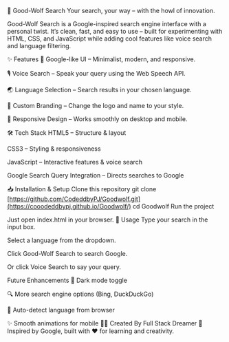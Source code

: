 🐺 Good-Wolf Search
Your search, your way – with the howl of innovation.

Good-Wolf Search is a Google-inspired search engine interface with a personal twist.
It’s clean, fast, and easy to use – built for experimenting with HTML, CSS, and JavaScript while adding cool features like voice search and language filtering.

✨ Features
🎯 Google-like UI – Minimalist, modern, and responsive.

🎙 Voice Search – Speak your query using the Web Speech API.

🌏 Language Selection – Search results in your chosen language.

🐾 Custom Branding – Change the logo and name to your style.

📱 Responsive Design – Works smoothly on desktop and mobile.

🛠 Tech Stack
HTML5 – Structure & layout

CSS3 – Styling & responsiveness

JavaScript – Interactive features & voice search

Google Search Query Integration – Directs searches to Google

📥 Installation & Setup
Clone this repository
git clone [https://github.com/CodeddbyPJ/Goodwolf.git](https://cooodeddbypj.github.io/Goodwolf/)
cd Goodwolf
Run the project

Just open index.html in your browser.
🚀 Usage
Type your search in the input box.

Select a language from the dropdown.

Click Good-Wolf Search to search Google.

Or click Voice Search to say your query.

 Future Enhancements
🌙 Dark mode toggle

🔍 More search engine options (Bing, DuckDuckGo)

🧠 Auto-detect language from browser

✨ Smooth animations for mobile
👨‍💻 Created By
Full Stack Dreamer
🐺 Inspired by Google, built with ❤️ for learning and creativity.

